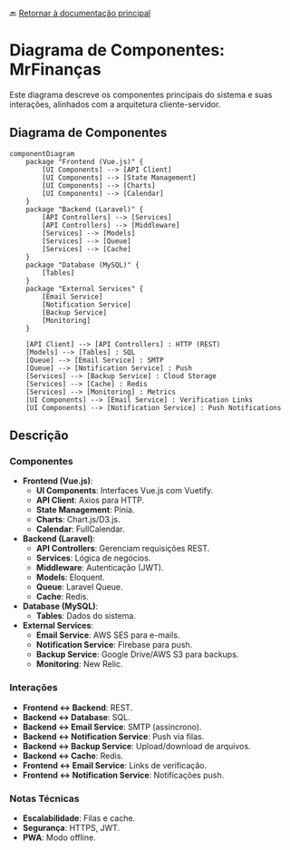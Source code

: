 🔙 [Retornar à documentação principal](../../README.md)

# Diagrama de Componentes: MrFinanças

Este diagrama descreve os componentes principais do sistema e suas interações, alinhados com a arquitetura cliente-servidor.

## Diagrama de Componentes

```mermaid
componentDiagram
    package "Frontend (Vue.js)" {
        [UI Components] --> [API Client]
        [UI Components] --> [State Management]
        [UI Components] --> [Charts]
        [UI Components] --> [Calendar]
    }
    package "Backend (Laravel)" {
        [API Controllers] --> [Services]
        [API Controllers] --> [Middleware]
        [Services] --> [Models]
        [Services] --> [Queue]
        [Services] --> [Cache]
    }
    package "Database (MySQL)" {
        [Tables]
    }
    package "External Services" {
        [Email Service]
        [Notification Service]
        [Backup Service]
        [Monitoring]
    }

    [API Client] --> [API Controllers] : HTTP (REST)
    [Models] --> [Tables] : SQL
    [Queue] --> [Email Service] : SMTP
    [Queue] --> [Notification Service] : Push
    [Services] --> [Backup Service] : Cloud Storage
    [Services] --> [Cache] : Redis
    [Services] --> [Monitoring] : Metrics
    [UI Components] --> [Email Service] : Verification Links
    [UI Components] --> [Notification Service] : Push Notifications
```

## Descrição

### Componentes

- **Frontend (Vue.js)**:
  - **UI Components**: Interfaces Vue.js com Vuetify.
  - **API Client**: Axios para HTTP.
  - **State Management**: Pinia.
  - **Charts**: Chart.js/D3.js.
  - **Calendar**: FullCalendar.
- **Backend (Laravel)**:
  - **API Controllers**: Gerenciam requisições REST.
  - **Services**: Lógica de negócios.
  - **Middleware**: Autenticação (JWT).
  - **Models**: Eloquent.
  - **Queue**: Laravel Queue.
  - **Cache**: Redis.
- **Database (MySQL)**:
  - **Tables**: Dados do sistema.
- **External Services**:
  - **Email Service**: AWS SES para e-mails.
  - **Notification Service**: Firebase para push.
  - **Backup Service**: Google Drive/AWS S3 para backups.
  - **Monitoring**: New Relic.

### Interações

- **Frontend ↔ Backend**: REST.
- **Backend ↔ Database**: SQL.
- **Backend ↔ Email Service**: SMTP (assíncrono).
- **Backend ↔ Notification Service**: Push via filas.
- **Backend ↔ Backup Service**: Upload/download de arquivos.
- **Backend ↔ Cache**: Redis.
- **Frontend ↔ Email Service**: Links de verificação.
- **Frontend ↔ Notification Service**: Notificações push.

### Notas Técnicas

- **Escalabilidade**: Filas e cache.
- **Segurança**: HTTPS, JWT.
- **PWA**: Modo offline.
